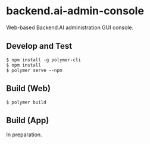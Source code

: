 # backend.ai-admin-console

Web-based Backend.AI administration GUI console.

## Develop and Test

```
$ npm install -g polymer-cli
$ npm install
$ polymer serve --npm
```

## Build (Web)

```
$ polymer build
```

## Build (App)

In preparation.
